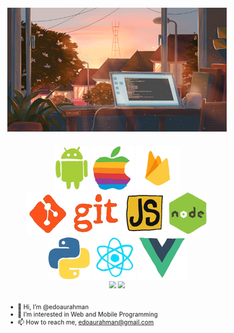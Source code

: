 <div align="center">

![image](./src/star-passing.gif)
</div>

<br>

<div align="center">
    <img src="./src/android.gif" height=100 />
    <img src="./src/mac.gif" height=100 />
    <img src="./src/firebase.gif" height=100 />
    <img src="./src/git.gif" height=100 />
    <img src="./src/js.gif" height=100 />
    <img src="./src/node.gif" height=100 />
    <img src="./src/python.gif" height=100 />
    <img src="./src/react.gif" height=100 />
    <img src="./src/vue.gif" height=100 />
</div>

<div align="center">
<img src="https://github-readme-stats.vercel.app/api?username=edoaurahman&show_icons=true&theme=tokyonight&hide=stars&rank_icon=github" />
<img src="https://github-readme-stats.vercel.app/api/top-langs/?username=edoaurahman&layout=compact&theme=tokyonight" />
</div>
<br>

- 👋 Hi, I’m @edoaurahman
- 👀 I’m interested in Web and Mobile Programming
- 📫 How to reach me, edoaurahman@gmail.com


<!---
edoaurahman/edoaurahman is a ✨ special ✨ repository because its `README.md` (this file) appears on your GitHub profile.
You can click the Preview link to take a look at your changes.
--->
